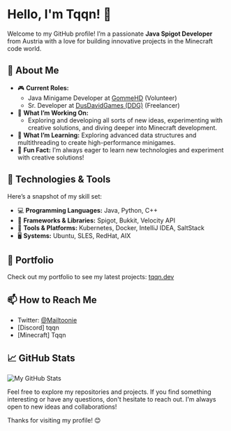 # Hello, I'm Tqqn! 👋  

Welcome to my GitHub profile! I’m a passionate **Java Spigot Developer** from Austria with a love for building innovative projects in the Minecraft code world.  

## 🚀 About Me  
- 🎮 **Current Roles:**  
  - Java Minigame Developer at [GommeHD](https://gommehd.net/) (Volunteer)  
  - Sr. Developer at [DusDavidGames (DDG)](play.dusdavidgames.nl) (Freelancer)  
- 🌱 **What I’m Working On:**
  - Exploring and developing all sorts of new ideas, experimenting with creative solutions, and diving deeper into Minecraft development.  
- 🧠 **What I’m Learning:** Exploring advanced data structures and multithreading to create high-performance minigames.  
- 🎯 **Fun Fact:** I’m always eager to learn new technologies and experiment with creative solutions!  

## 🔧 Technologies & Tools  
Here’s a snapshot of my skill set:  
- 💻 **Programming Languages:** Java, Python, C++
- 🧰 **Frameworks & Libraries:** Spigot, Bukkit, Velocity API
- 🔧 **Tools & Platforms:** Kubernetes, Docker, IntelliJ IDEA, SaltStack
- 🖥️ **Systems:** Ubuntu, SLES, RedHat, AIX

## 🌟 Portfolio  
Check out my portfolio to see my latest projects: [tqqn.dev](https://tqqn.dev/)  

## 📫 How to Reach Me  
- Twitter: [@Mailtoonie](https://twitter.com/Mailtoonie)
- [Discord] tqqn
- [Minecraft] Tqqn

## 📈 GitHub Stats

![My GitHub Stats](https://github-readme-stats.vercel.app/api?username=Tqqn&show_icons=true&theme=dark)

Feel free to explore my repositories and projects. If you find something interesting or have any questions, don't hesitate to reach out. I'm always open to new ideas and collaborations!

Thanks for visiting my profile! 😊
